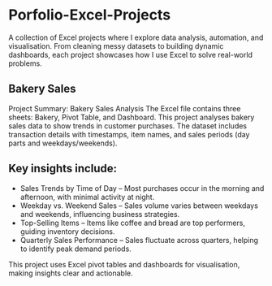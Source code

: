 # Porfolio-Excel-Projects
A collection of Excel projects where I explore data analysis, automation, and visualisation. From cleaning messy datasets to building dynamic dashboards, each project showcases how I use Excel to solve real-world problems. 

## Bakery Sales
Project Summary: Bakery Sales Analysis
The Excel file contains three sheets: Bakery, Pivot Table, and Dashboard.
This project analyses bakery sales data to show trends in customer purchases. The dataset includes transaction details with timestamps, item names, and sales periods (day parts and weekdays/weekends). 
## Key insights include:
- Sales Trends by Time of Day – Most purchases occur in the morning and afternoon, with minimal activity at night.
- Weekday vs. Weekend Sales – Sales volume varies between weekdays and weekends, influencing business strategies.
- Top-Selling Items – Items like coffee and bread are top performers, guiding inventory decisions.
- Quarterly Sales Performance – Sales fluctuate across quarters, helping to identify peak demand periods.

This project uses Excel pivot tables and dashboards for visualisation, making insights clear and actionable.
